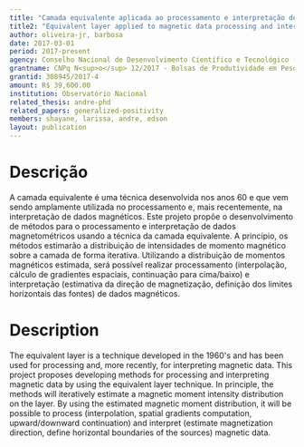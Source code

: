 ```yaml
---
title: "Camada equivalente aplicada ao processamento e interpretação de dados magnéticos"
title2: "Equivalent layer applied to magnetic data processing and interpretation"
author: oliveira-jr, barbosa
date: 2017-03-01
period: 2017-present
agency: Conselho Nacional de Desenvolvimento Científico e Tecnológico (CNPq)
grantname: CNPq N<sup>o</sup> 12/2017 - Bolsas de Produtividade em Pesquisa - PQ
grantid: 308945/2017-4
amount: R$ 39,600.00
institution: Observatório Nacional
related_thesis: andre-phd
related_papers: generalized-positivity
members: shayane, larissa, andre, edson
layout: publication
---
```


# Descrição

A camada equivalente é uma técnica desenvolvida nos anos 60 e que vem sendo
amplamente utilizada no processamento e, mais recentemente, na interpretação de
dados magnéticos. Este projeto propõe o desenvolvimento de métodos para o
processamento e interpretação de dados magnetométricos usando a técnica da camada
equivalente. A princı́pio, os métodos estimarão a distribuição de intensidades
de momento magnético sobre a camada de forma iterativa. Utilizando a distribuição
de momentos magnéticos estimada, será possı́vel realizar processamento (interpolação,
cálculo de gradientes espaciais, continuação para cima/baixo) e interpretação
(estimativa da direção de magnetização, definição dos limites horizontais das fontes)
de dados magnéticos.

# Description

The equivalent layer is a technique developed in the 1960's and has been used
for processing and, more recently, for interpreting magnetic data. This project
proposes developing methods for processing and interpreting magnetic data by
using the equivalent layer technique. In principle, the methods will iteratively
estimate a magnetic moment intensity distribution on the layer. By using the estimated
magnetic moment distribution, it will be possible to process (interpolation,
spatial gradients computation, upward/downward continuation) and interpret
(estimate magnetization direction, define horizontal boundaries of the sources)
magnetic data.
